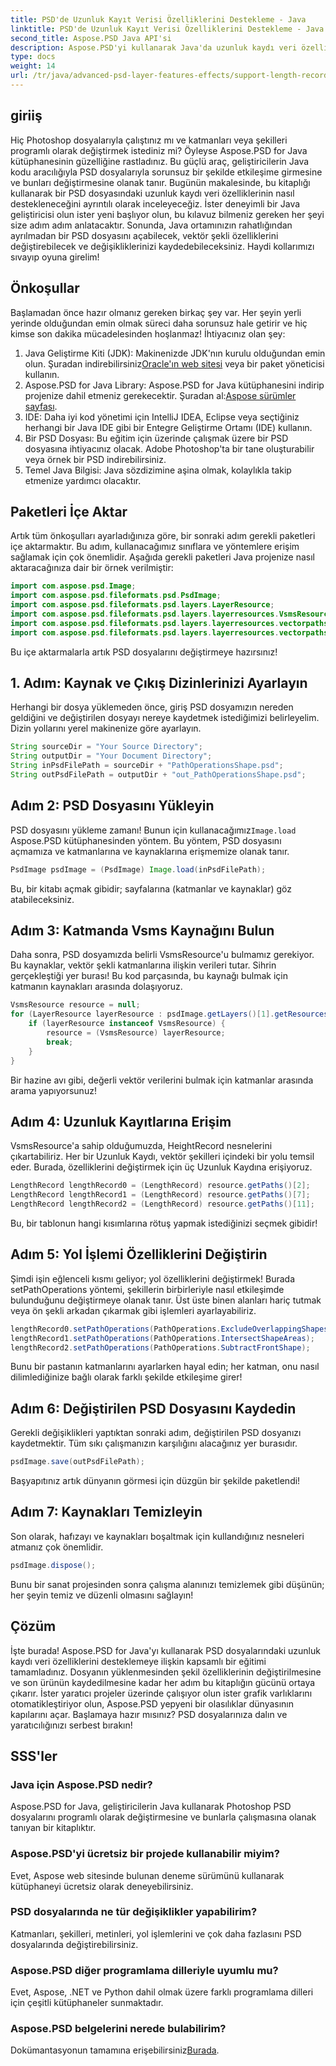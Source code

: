 ```yaml
---
title: PSD'de Uzunluk Kayıt Verisi Özelliklerini Destekleme - Java
linktitle: PSD'de Uzunluk Kayıt Verisi Özelliklerini Destekleme - Java
second_title: Aspose.PSD Java API'si
description: Aspose.PSD'yi kullanarak Java'da uzunluk kaydı veri özelliklerine sahip PSD dosyalarını nasıl değiştireceğinizi öğrenin. Tüm ayrıntılar için bu adım adım kılavuzu izleyin.
type: docs
weight: 14
url: /tr/java/advanced-psd-layer-features-effects/support-length-record-data-properties-psd/
---
```

## giriiş
Hiç Photoshop dosyalarıyla çalıştınız mı ve katmanları veya şekilleri programlı olarak değiştirmek istediniz mi? Öyleyse Aspose.PSD for Java kütüphanesinin güzelliğine rastladınız. Bu güçlü araç, geliştiricilerin Java kodu aracılığıyla PSD dosyalarıyla sorunsuz bir şekilde etkileşime girmesine ve bunları değiştirmesine olanak tanır. Bugünün makalesinde, bu kitaplığı kullanarak bir PSD dosyasındaki uzunluk kaydı veri özelliklerinin nasıl destekleneceğini ayrıntılı olarak inceleyeceğiz. 
İster deneyimli bir Java geliştiricisi olun ister yeni başlıyor olun, bu kılavuz bilmeniz gereken her şeyi size adım adım anlatacaktır. Sonunda, Java ortamınızın rahatlığından ayrılmadan bir PSD dosyasını açabilecek, vektör şekli özelliklerini değiştirebilecek ve değişikliklerinizi kaydedebileceksiniz. Haydi kollarımızı sıvayıp oyuna girelim!
## Önkoşullar
Başlamadan önce hazır olmanız gereken birkaç şey var. Her şeyin yerli yerinde olduğundan emin olmak süreci daha sorunsuz hale getirir ve hiç kimse son dakika mücadelesinden hoşlanmaz! İhtiyacınız olan şey:
1.  Java Geliştirme Kiti (JDK): Makinenizde JDK'nın kurulu olduğundan emin olun. Şuradan indirebilirsiniz[Oracle'ın web sitesi](https://www.oracle.com/java/technologies/javase-jdk11-downloads.html) veya bir paket yöneticisi kullanın.
2.  Aspose.PSD for Java Library: Aspose.PSD for Java kütüphanesini indirip projenize dahil etmeniz gerekecektir. Şuradan al:[Aspose sürümler sayfası](https://releases.aspose.com/psd/java/).
3. IDE: Daha iyi kod yönetimi için IntelliJ IDEA, Eclipse veya seçtiğiniz herhangi bir Java IDE gibi bir Entegre Geliştirme Ortamı (IDE) kullanın.
4. Bir PSD Dosyası: Bu eğitim için üzerinde çalışmak üzere bir PSD dosyasına ihtiyacınız olacak. Adobe Photoshop'ta bir tane oluşturabilir veya örnek bir PSD indirebilirsiniz.
5. Temel Java Bilgisi: Java sözdizimine aşina olmak, kolaylıkla takip etmenize yardımcı olacaktır.
## Paketleri İçe Aktar
Artık tüm önkoşulları ayarladığınıza göre, bir sonraki adım gerekli paketleri içe aktarmaktır. Bu adım, kullanacağımız sınıflara ve yöntemlere erişim sağlamak için çok önemlidir. Aşağıda gerekli paketleri Java projenize nasıl aktaracağınıza dair bir örnek verilmiştir:
```java
import com.aspose.psd.Image;
import com.aspose.psd.fileformats.psd.PsdImage;
import com.aspose.psd.fileformats.psd.layers.LayerResource;
import com.aspose.psd.fileformats.psd.layers.layerresources.VsmsResource;
import com.aspose.psd.fileformats.psd.layers.layerresources.vectorpaths.LengthRecord;
import com.aspose.psd.fileformats.psd.layers.layerresources.vectorpaths.PathOperations;
```
Bu içe aktarmalarla artık PSD dosyalarını değiştirmeye hazırsınız!

## 1. Adım: Kaynak ve Çıkış Dizinlerinizi Ayarlayın
Herhangi bir dosya yüklemeden önce, giriş PSD dosyamızın nereden geldiğini ve değiştirilen dosyayı nereye kaydetmek istediğimizi belirleyelim. Dizin yollarını yerel makinenize göre ayarlayın.
```java
String sourceDir = "Your Source Directory";
String outputDir = "Your Document Directory";
String inPsdFilePath = sourceDir + "PathOperationsShape.psd";
String outPsdFilePath = outputDir + "out_PathOperationsShape.psd";
```
## Adım 2: PSD Dosyasını Yükleyin
 PSD dosyasını yükleme zamanı! Bunun için kullanacağımız`Image.load` Aspose.PSD kütüphanesinden yöntem. Bu yöntem, PSD dosyasını açmamıza ve katmanlarına ve kaynaklarına erişmemize olanak tanır.
```java
PsdImage psdImage = (PsdImage) Image.load(inPsdFilePath);
```
Bu, bir kitabı açmak gibidir; sayfalarına (katmanlar ve kaynaklar) göz atabileceksiniz.
## Adım 3: Katmanda Vsms Kaynağını Bulun
Daha sonra, PSD dosyamızda belirli VsmsResource'u bulmamız gerekiyor. Bu kaynaklar, vektör şekli katmanlarına ilişkin verileri tutar. Sihrin gerçekleştiği yer burası! Bu kod parçasında, bu kaynağı bulmak için katmanın kaynakları arasında dolaşıyoruz.
```java
VsmsResource resource = null;
for (LayerResource layerResource : psdImage.getLayers()[1].getResources()) {
    if (layerResource instanceof VsmsResource) {
        resource = (VsmsResource) layerResource;
        break;
    }
}
```
Bir hazine avı gibi, değerli vektör verilerini bulmak için katmanlar arasında arama yapıyorsunuz!
## Adım 4: Uzunluk Kayıtlarına Erişim
VsmsResource'a sahip olduğumuzda, HeightRecord nesnelerini çıkartabiliriz. Her bir Uzunluk Kaydı, vektör şekilleri içindeki bir yolu temsil eder. Burada, özelliklerini değiştirmek için üç Uzunluk Kaydına erişiyoruz.
```java
LengthRecord lengthRecord0 = (LengthRecord) resource.getPaths()[2];
LengthRecord lengthRecord1 = (LengthRecord) resource.getPaths()[7];
LengthRecord lengthRecord2 = (LengthRecord) resource.getPaths()[11];
```
Bu, bir tablonun hangi kısımlarına rötuş yapmak istediğinizi seçmek gibidir!
## Adım 5: Yol İşlemi Özelliklerini Değiştirin
Şimdi işin eğlenceli kısmı geliyor; yol özelliklerini değiştirmek! Burada setPathOperations yöntemi, şekillerin birbirleriyle nasıl etkileşimde bulunduğunu değiştirmeye olanak tanır. Üst üste binen alanları hariç tutmak veya ön şekli arkadan çıkarmak gibi işlemleri ayarlayabiliriz.
```java
lengthRecord0.setPathOperations(PathOperations.ExcludeOverlappingShapes);
lengthRecord1.setPathOperations(PathOperations.IntersectShapeAreas);
lengthRecord2.setPathOperations(PathOperations.SubtractFrontShape);
```
Bunu bir pastanın katmanlarını ayarlarken hayal edin; her katman, onu nasıl dilimlediğinize bağlı olarak farklı şekilde etkileşime girer!
## Adım 6: Değiştirilen PSD Dosyasını Kaydedin
Gerekli değişiklikleri yaptıktan sonraki adım, değiştirilen PSD dosyanızı kaydetmektir. Tüm sıkı çalışmanızın karşılığını alacağınız yer burasıdır. 
```java
psdImage.save(outPsdFilePath);
```
Başyapıtınız artık dünyanın görmesi için düzgün bir şekilde paketlendi!
## Adım 7: Kaynakları Temizleyin
Son olarak, hafızayı ve kaynakları boşaltmak için kullandığınız nesneleri atmanız çok önemlidir.
```java
psdImage.dispose();
```
Bunu bir sanat projesinden sonra çalışma alanınızı temizlemek gibi düşünün; her şeyin temiz ve düzenli olmasını sağlayın!
## Çözüm
İşte burada! Aspose.PSD for Java'yı kullanarak PSD dosyalarındaki uzunluk kaydı veri özelliklerini desteklemeye ilişkin kapsamlı bir eğitimi tamamladınız. Dosyanın yüklenmesinden şekil özelliklerinin değiştirilmesine ve son ürünün kaydedilmesine kadar her adım bu kitaplığın gücünü ortaya çıkarır. İster yaratıcı projeler üzerinde çalışıyor olun ister grafik varlıklarını otomatikleştiriyor olun, Aspose.PSD yepyeni bir olasılıklar dünyasının kapılarını açar. Başlamaya hazır mısınız? PSD dosyalarınıza dalın ve yaratıcılığınızı serbest bırakın!
## SSS'ler
### Java için Aspose.PSD nedir?
Aspose.PSD for Java, geliştiricilerin Java kullanarak Photoshop PSD dosyalarını programlı olarak değiştirmesine ve bunlarla çalışmasına olanak tanıyan bir kitaplıktır.
### Aspose.PSD'yi ücretsiz bir projede kullanabilir miyim?
Evet, Aspose web sitesinde bulunan deneme sürümünü kullanarak kütüphaneyi ücretsiz olarak deneyebilirsiniz.
### PSD dosyalarında ne tür değişiklikler yapabilirim?
Katmanları, şekilleri, metinleri, yol işlemlerini ve çok daha fazlasını PSD dosyalarında değiştirebilirsiniz.
### Aspose.PSD diğer programlama dilleriyle uyumlu mu?
Evet, Aspose, .NET ve Python dahil olmak üzere farklı programlama dilleri için çeşitli kütüphaneler sunmaktadır.
### Aspose.PSD belgelerini nerede bulabilirim?
 Dokümantasyonun tamamına erişebilirsiniz[Burada](https://reference.aspose.com/psd/java/).